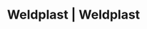 ---
Link: "file:/Users/vinayakpatel/Downloads/www.weldplast.cz/eshop_products_compare/add/eshop-products-variant746"
product_name: "null"
product_id: "null"
title: "Weldplast | Weldplast"
product_desc: ""
product_specs: ""
product_downloads: ""
href: ""
accessories: ""
similar_products: ""
---